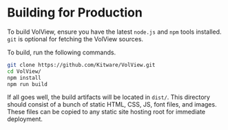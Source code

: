 # Building for Production

To build VolView, ensure you have the latest `node.js` and `npm` tools installed. `git` is optional for fetching the VolView sources.

To build, run the following commands.

```bash
git clone https://github.com/Kitware/VolView.git
cd VolView/
npm install
npm run build
```

If all goes well, the build artifacts will be located in `dist/`. This directory should consist of a bunch of static HTML, CSS, JS, font files, and images. These files can be copied to any static site hosting root for immediate deployment.
